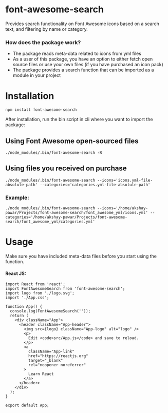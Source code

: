 # font-awesome-search
Provides search functionality on Font Awesome icons based on a search text, and filtering by name or category.

### How does the package work?
- The package reads meta-data related to icons from yml files
- As a user of this package, you have an option to either fetch open source files or use your own files (if you have purchased an icon pack)
- The package provides a search function that can be imported as a module in your project

# Installation
`npm install font-awesome-search`

After installation, run the bin script in cli where you want to import the package:

## Using Font Awesome open-sourced files
`./node_modules/.bin/font-awesome-search -R`

## Using files you received on purchase
`./node_modules/.bin/font-awesome-search --icons='icons.yml-file-absolute-path' --categories='categories.yml-file-absolute-path'`

### Example:
`./node_modules/.bin/font-awesome-search --icons='/home/akshay-pawar/Projects/font-awesome-search/font_awesome_yml/icons.yml' --categories='/home/akshay-pawar/Projects/font-awesome-search/font_awesome_yml/categories.yml'`

# Usage

Make sure you have included meta-data files before you start using the function.

#### React JS:
```
import React from 'react';
import FontAwesomeSearch from 'font-awesome-search';
import logo from './logo.svg';
import './App.css';

function App() {
  console.log(FontAwesomeSearch(''));
  return (
    <div className="App">
      <header className="App-header">
        <img src={logo} className="App-logo" alt="logo" />
        <p>
          Edit <code>src/App.js</code> and save to reload.
        </p>
        <a
          className="App-link"
          href="https://reactjs.org"
          target="_blank"
          rel="noopener noreferrer"
        >
          Learn React
        </a>
      </header>
    </div>
  );
}

export default App;
```
